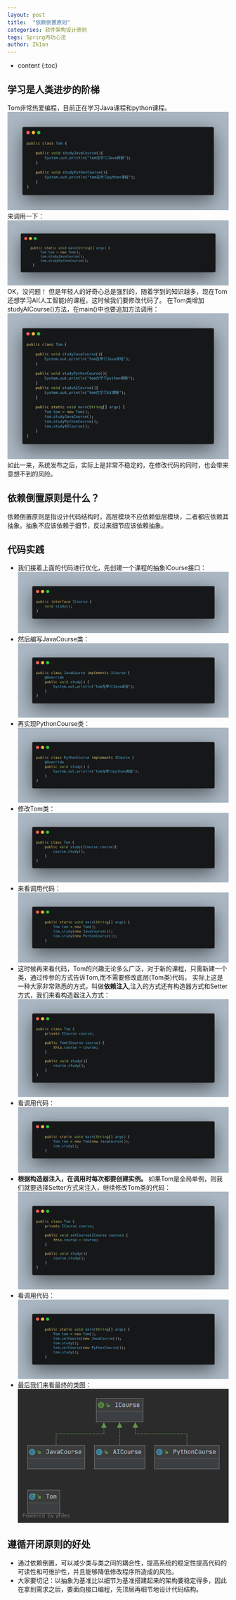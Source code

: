 ```yaml
---
layout: post
title:  "依赖倒置原则"
categories: 软件架构设计原则
tags: Spring内功心法
author: Zk1an
---
```


* content
{:toc}

## 学习是人类进步的阶梯
Tom非常热爱编程，目前正在学习Java课程和python课程。   
![tom学习中](../uPic/%202020%2007%2011%2015%2054IDELXo.jpg)
来调用一下：
![main方法第一次调用](../uPic/%202020%2007%2011%2016%2002HqsDDd.jpg)
OK，没问题！
但是年轻人的好奇心总是强烈的，随着学到的知识越多，现在Tom还想学习AI(人工智能)的课程，这时候我们要修改代码了。
在Tom类增加studyAICourse()方法，在main()中也要追加方法调用：
![添加了AI课程](../uPic/%202020%2007%2011%2016%2013hbhxpY.jpg)
如此一来，系统发布之后，实际上是非常不稳定的，在修改代码的同时，也会带来意想不到的风险。
## 依赖倒置原则是什么？
依赖倒置原则是指设计代码结构时，高层模块不应依赖低层模块，二者都应依赖其抽象。抽象不应该依赖于细节，反过来细节应该依赖抽象。
## 代码实践  
- 我们接着上面的代码进行优化，先创建一个课程的抽象ICourse接口：
![ICourse接口](../uPic/%202020%2007%2011%2021%2043qVdXb5.jpg)
- 然后编写JavaCourse类：
![JavaCourse类](../uPic/%202020%2007%2011%2021%2046OCGLCZ.jpg)
- 再实现PythonCourse类：
![PythonCourse类](../uPic/%202020%2007%2011%2021%2049b3OKGA.jpg)
- 修改Tom类：
![修改后的Tom类](../uPic/%202020%2007%2011%2021%2052OiQ1P6.jpg)
- 来看调用代码：
![调用代码](../uPic/%202020%2007%2011%2021%2056nQDAGx.jpg)
- 这时候再来看代码，Tom的兴趣无论多么广泛，对于新的课程，只需新建一个类，通过传参的方式告诉Tom,而不需要修改底层(Tom类)代码，
实际上这是一种大家非常熟悉的方式，叫做**依赖注入**,注入的方式还有构造器方式和Setter方式，我们来看构造器注入方式：
![202007112204ewrVuM](../uPic/%202020%2007%2011%2022%2004ewrVuM.jpg)
- 看调用代码：  
![202007112206TfGsv2](../uPic/%202020%2007%2011%2022%2006TfGsv2.jpg)
- **根据构造器注入，在调用时每次都要创建实例。** 如果Tom是全局单例，则我们就要选择Setter方式来注入，继续修改Tom类的代码：
![2020071122108zW8IL](../uPic/%202020%2007%2011%2022%20108zW8IL.jpg)
- 看调用代码：  
![202007112215ji3Fam](../uPic/%202020%2007%2011%2022%2015ji3Fam.jpg)
- 最后我们来看最终的类图：
![202007112234AICourse](../uPic/%202020%2007%2011%2022%2034AICourse.png)
## 遵循开闭原则的好处
- 通过依赖倒置，可以减少类与类之间的耦合性，提高系统的稳定性提高代码的可读性和可维护性，并且能够降低修改程序所造成的风险。
- 大家要切记：以抽象为基准比以细节为基准搭建起来的架构要稳定得多，因此在拿到需求之后，要面向接口编程，先顶层再细节地设计代码结构。
